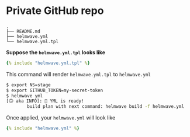 # Private GitHub repo 

```console
.
├── README.md
├── helmwave.yml
└── helmwave.yml.tpl
```

**Suppose the `helmwave.yml.tpl` looks like**

```yaml
{% include "helmwave.yml.tpl" %}
```

This command will render `helmwave.yml.tpl` to `helmwave.yml`

```bash
$ export NS=stage
$ export GITHUB_TOKEN=my-secret-token
$ helmwave yml
[🙃 aka INFO]: 📄 YML is ready!
        build plan with next command: helmwave build -f helmwave.yml
```

Once applied, your `helmwave.yml` will look like

```yaml
{% include "helmwave.yml" %}
```
